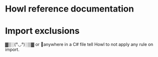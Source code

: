 # Howl reference documentation

# Import exclusions

▓▒░(°◡°)░▒▓ or 👺anywhere in a C# file tell Howl to not apply any rule on import.
